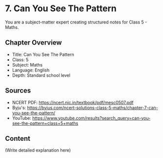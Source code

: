 # 7. Can You See The Pattern

You are a subject-matter expert creating structured notes for Class 5 - Maths.

## Chapter Overview
- Title: Can You See The Pattern
- Class: 5
- Subject: Maths
- Language: English
- Depth: Standard school level

## Sources
- NCERT PDF: https://ncert.nic.in/textbook/pdf/mesc0507.pdf
- Byju's: https://byjus.com/ncert-solutions-class-5-maths/chapter-7-can-you-see-the-pattern/
- YouTube: https://www.youtube.com/results?search_query=can-you-see-the-pattern+class+5+maths

## Content
(Write detailed explanation here)
